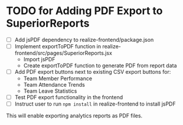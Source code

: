 # TODO for Adding PDF Export to SuperiorReports

- [ ] Add jsPDF dependency to realize-frontend/package.json
- [ ] Implement exportToPDF function in realize-frontend/src/pages/SuperiorReports.jsx
  - Import jsPDF
  - Create exportToPDF function to generate PDF from report data
- [ ] Add PDF export buttons next to existing CSV export buttons for:
  - Team Member Performance
  - Team Attendance Trends
  - Team Leave Statistics
- [ ] Test PDF export functionality in the frontend
- [ ] Instruct user to run `npm install` in realize-frontend to install jsPDF

This will enable exporting analytics reports as PDF files.
